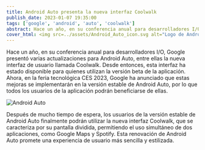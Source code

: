 ```yaml
---
title: Android Auto presenta la nueva interfaz Coolwalk
publish_date: 2023-01-07 19:35:00
tags: ['google', 'android', 'auto', 'coolwalk']
abstract: Hace un año, en su conferencia anual para desarrolladores I/O, Google presentó varias actualizaciones para Android Auto, entre ellas la nueva interfaz de usuario llamada Coolwalk.
cover_html: <img src=../assets/Android_Auto_icon.svg alt="Logo de Android Auto" />
---
```


Hace un año, en su conferencia anual para desarrolladores I/O, Google presentó
varias actualizaciones para Android Auto, entre ellas la nueva interfaz de
usuario llamada Coolwalk. Desde entonces, esta interfaz ha estado disponible
para quienes utilizan la versión beta de la aplicación. Ahora, en la feria
tecnológica CES 2023, Google ha anunciado que estas mejoras se implementarán en
la versión estable de Android Auto, por lo que todos los usuarios de la
aplicación podrán beneficiarse de ellas.

![Android Auto](https://storage.googleapis.com/gweb-uniblog-publish-prod/original_images/Copy_of_F037_AutoMoment_GIF2_v04_BLOG_960X540.gif)

Después de mucho tiempo de espera, los usuarios de la versión estable de Android
Auto finalmente podrán utilizar la nueva interfaz Coolwalk, que se caracteriza
por su pantalla dividida, permitiendo el uso simultáneo de dos aplicaciones,
como Google Maps y Spotify. Esta renovación de Android Auto promete una
experiencia de usuario más sencilla y estilizada.
